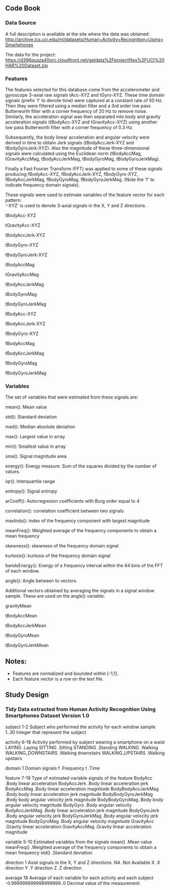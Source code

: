 ## Code Book


### Data Source
A full description is available at the site where the data was obtained:
http://archive.ics.uci.edu/ml/datasets/Human+Activity+Recognition+Using+Smartphones

The data for the project:
https://d396qusza40orc.cloudfront.net/getdata%2Fprojectfiles%2FUCI%20HAR%20Dataset.zip


### Features
The features selected for this database come from the accelerometer and gyroscope 3-axial raw signals tAcc-XYZ and tGyro-XYZ. These time domain signals (prefix 't' to denote time) were captured at a constant rate of 50 Hz. Then they were filtered using a median filter and a 3rd order low pass Butterworth filter with a corner frequency of 20 Hz to remove noise. Similarly, the acceleration signal was then separated into body and gravity acceleration signals (tBodyAcc-XYZ and tGravityAcc-XYZ) using another low pass Butterworth filter with a corner frequency of 0.3 Hz. 

Subsequently, the body linear acceleration and angular velocity were derived in time to obtain Jerk signals (tBodyAccJerk-XYZ and tBodyGyroJerk-XYZ). Also the magnitude of these three-dimensional signals were calculated using the Euclidean norm (tBodyAccMag, tGravityAccMag, tBodyAccJerkMag, tBodyGyroMag, tBodyGyroJerkMag). 

Finally a Fast Fourier Transform (FFT) was applied to some of these signals producing fBodyAcc-XYZ, fBodyAccJerk-XYZ, fBodyGyro-XYZ, fBodyAccJerkMag, fBodyGyroMag, fBodyGyroJerkMag. (Note the 'f' to indicate frequency domain signals). 

These signals were used to estimate variables of the feature vector for each pattern:  
'-XYZ' is used to denote 3-axial signals in the X, Y and Z directions.

tBodyAcc-XYZ

tGravityAcc-XYZ

tBodyAccJerk-XYZ

tBodyGyro-XYZ

tBodyGyroJerk-XYZ

tBodyAccMag

tGravityAccMag

tBodyAccJerkMag

tBodyGyroMag

tBodyGyroJerkMag

fBodyAcc-XYZ

fBodyAccJerk-XYZ

fBodyGyro-XYZ

fBodyAccMag

fBodyAccJerkMag

fBodyGyroMag

fBodyGyroJerkMag

### Variables
The set of variables that were estimated from these signals are: 

mean(): Mean value

std(): Standard deviation

mad(): Median absolute deviation 

max(): Largest value in array

min(): Smallest value in array

sma(): Signal magnitude area

energy(): Energy measure. Sum of the squares divided by the number of values. 

iqr(): Interquartile range 

entropy(): Signal entropy

arCoeff(): Autorregresion coefficients with Burg order equal to 4

correlation(): correlation coefficient between two signals

maxInds(): index of the frequency component with largest magnitude

meanFreq(): Weighted average of the frequency components to obtain a mean frequency

skewness(): skewness of the frequency domain signal 

kurtosis(): kurtosis of the frequency domain signal 

bandsEnergy(): Energy of a frequency interval within the 64 bins of the FFT of each window.

angle(): Angle between to vectors.

Additional vectors obtained by averaging the signals in a signal window sample. These are used on the angle() variable:

gravityMean

tBodyAccMean

tBodyAccJerkMean

tBodyGyroMean

tBodyGyroJerkMean


## Notes: 
- Features are normalized and bounded within [-1,1].
- Each feature vector is a row on the text file.

## Study Design

### Tidy Data extracted from Human Activity Recognition Using Smartphones Dataset Version 1.0

subject     1-2
  Subject who performed the activity for each window sample
    1..30   Integer that represent the subject

activity    6-18
  Activity performed by subject wearing a smartphone on a waist
    LAYING              .Laying
    SITTING             .Sitting
    STANDING            .Standing
    WALKING             .Walking
    WALKING_DOWNSTAIRS  .Walking downstairs
    WALKING_UPSTAIRS    .Walking upstairs

domain      1
  Domain signals
    f   .Frequency
    t   .Time

feature     7-19
  Type of estimated variable signals of the feature
    BodyAcc               .Body linear acceleration
    BodyAccJerk           .Body linear acceleration jerk
    BodyAccMag            .Body linear acceleration magnitude
    BodyBodyAccJerkMag    .Body body linear acceleration jerk magnitude
    BodyBodyGyroJerkMag   .Body body angular velocity jerk magnitude
    BodyBodyGyroMag       .Body body angular velocity magnitude
    BodyGyro              .Body angular velocity
    BodyAccJerkMag        .Body linear acceleration jerk magnitude
    BodyGyroJerk          .Body angular velocity jerk
    BodyGyroJerkMag       .Body angular velocity jerk magnitude
    BodyGyroMag           .Body angular velocity magnitude
    GravityAcc            .Gravity linear acceleration
    GravityAccMag         .Gravity linear acceleration magnitude

variable    5-10
  Estimated variables from the signals
    mean()      .Mean value
    meanFreq()  .Weighted average of the frequency components to obtain a mean frequency
    std()       .Standard deviation

direction   1
  Axial signals in the X, Y and Z directions.
    NA  .Not Available
    X   .X direction 
    Y   .Y direction
    Z   .Z direction
    
average     18
  Average of each variable for each activity and each subject
    -0.999999999999999999..0    Decimal value of the measurement
